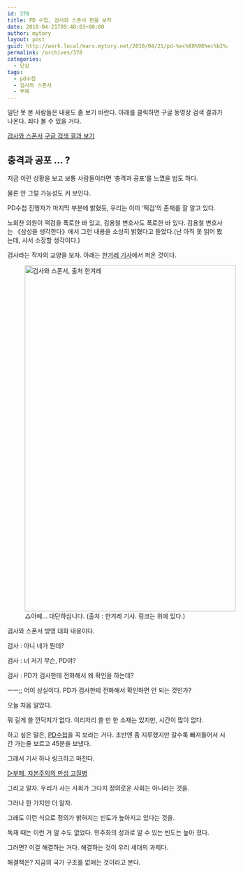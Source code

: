 ```yaml
---
id: 378
title: PD 수첩, 검사와 스폰서 편을 보자
date: 2010-04-21T09:48:03+00:00
author: mytory
layout: post
guid: http://work.local/marx.mytory.net/2010/04/21/pd-%ec%88%98%ec%b2%a9-%ea%b2%80%ec%82%ac%ec%99%80-%ec%8a%a4%ed%8f%b0%ec%84%9c-%ed%8e%b8%ec%9d%84-%eb%b3%b4%ec%9e%90/
permalink: /archives/378
categories:
  - 단상
tags:
  - pd수첩
  - 검사와 스폰서
  - 부패
---
```

일단 못 본 사람들은 내용도 좀 보기 바란다. 아래를 클릭하면 구글 동영상 검색 결과가 나온다. 죄다 볼 수 있을 거다.

<a title="[http://www.google.co.kr/search?q=%EA%B2%80%EC%82%AC%EC%99%80+%EC%8A%A4%ED%8F%B0%EC%84%9C&ie=utf-8&oe=utf-8&aq=t&rls=com.ubuntu:ko-KR:official&client=firefox-a]로 이동합니다." target="_blank" href="http://www.google.co.kr/search?q=%EA%B2%80%EC%82%AC%EC%99%80+%EC%8A%A4%ED%8F%B0%EC%84%9C&ie=utf-8&oe=utf-8&aq=t&rls=com.ubuntu:ko-KR:official&client=firefox-a">검사와 스폰서</a> <a title="[http://www.google.co.kr/search?q=%EA%B2%80%EC%82%AC%EC%99%80+%EC%8A%A4%ED%8F%B0%EC%84%9C&ie=utf-8&oe=utf-8&aq=t&rls=com.ubuntu:ko-KR:official&client=firefox-a]로 이동합니다." target="_blank" href="http://www.google.co.kr/search?q=%EA%B2%80%EC%82%AC%EC%99%80+%EC%8A%A4%ED%8F%B0%EC%84%9C&ie=utf-8&oe=utf-8&aq=t&rls=com.ubuntu:ko-KR:official&client=firefox-a">구글 검색 결과 보기</a>

## 충격과 공포 … ?
  


지금 이런 상황을 보고 보통 사람들이라면 &#8216;충격과 공포&#8217;를 느꼈을 법도 하다. 

물론 안 그럴 가능성도 커 보인다. 

PD수첩 진행자가 마지막 부분에 밝혔듯, 우리는 이미 &#8216;떡검&#8217;의 존재를 잘 알고 있다. 

노회찬 의원이 떡검을 폭로한 바 있고, 김용철 변호사도 폭로한 바 있다. 김용철 변호사는 《삼성을 생각한다》에서 그런 내용을 소상히 밝혔다고 들었다.(난 아직 못 읽어 봤는데, 사서 소장할 생각이다.) 

검사라는 작자의 교양을 보자. 아래는 <a title="[http://www.hani.co.kr/arti/society/society_general/417076.html]로 이동합니다." target="_blank" href="http://www.hani.co.kr/arti/society/society_general/417076.html">한겨레 기사</a>에서 퍼온 것이다. 

<figure style="width: 483px" class="wp-caption aligncenter"><img src="http://work.local/marx.mytory.net/wp-content/uploads/1/cfile27.uf.152AC0044BCEC64959D2FA.jpg" width="483" height="793" alt="검사와 스폰서, 출처 한겨레" filename="cfile27.uf.152AC0044BCEC64959D2FA.jpg" filemime="" /><figcaption class="wp-caption-text">△아예... 대단하십니다. (출처 : 한겨레 기사. 링크는 위에 있다.)</figcaption></figure>검사와 스폰서 방영 대화 내용이다. 

검사 : 아니 네가 뭔데? 

검사 : 너 저기 무슨, PD야? 

검사 : PD가 검사한테 전화해서 왜 확인을 하는데? 

ㅡㅡ;; 어이 상실이다. PD가 검사한테 전화해서 확인하면 안 되는 것인가? 

오늘 처음 알았다. 

뭐 길게 쓸 껀덕지가 없다. 이리저리 쓸 만 한 소재는 있지만, 시간이 많이 없다. 

하고 싶은 말은, <a title="[http://www.google.co.kr/search?q=%EA%B2%80%EC%82%AC%EC%99%80+%EC%8A%A4%ED%8F%B0%EC%84%9C&ie=utf-8&oe=utf-8&aq=t&rls=com.ubuntu:ko-KR:official&client=firefox-a]로 이동합니다." target="_blank" href="http://www.google.co.kr/search?q=%EA%B2%80%EC%82%AC%EC%99%80+%EC%8A%A4%ED%8F%B0%EC%84%9C&ie=utf-8&oe=utf-8&aq=t&rls=com.ubuntu:ko-KR:official&client=firefox-a">PD수첩</a>을 꼭 보라는 거다. 초반엔 좀 지루했지만 갈수록 빠져들어서 시간 가는줄 보르고 45분을 보냈다. 

그래서 기사 하나 링크하고 마친다. 

<a title="[http://www.left21.com/article/251]로 이동합니다." target="_blank" href="http://www.left21.com/article/251">▷부패, 자본주의의 만성 고질병</a> 

그리고 알자. 우리가 사는 사회가 그다지 정의로운 사회는 아니라는 것을. 

그러나 한 가지만 더 알자. 

그래도 이런 식으로 정의가 밝혀지는 빈도가 높아지고 있다는 것을. 

독재 때는 이런 거 알 수도 없었다. 민주화의 성과로 알 수 있는 빈도는 높아 졌다. 

그러면? 이걸 해결하는 거다. 해결하는 것이 우리 세대의 과제다. 

해결책은? 지금의 국가 구조를 없애는 것이라고 본다.